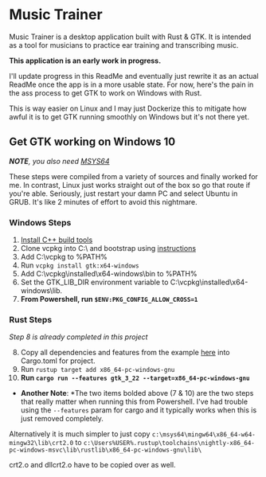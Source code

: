 # Music Trainer

Music Trainer is a desktop application built with Rust & GTK. It is intended as a tool for musicians to practice ear training and transcribing music. 

**This application is an early work in progress.**

I'll update progress in this ReadMe and eventually just rewrite it as an actual ReadMe once the app is in a more usable state. For now, here's the pain in the ass process to get GTK to work on Windows with Rust.

This is way easier on Linux and I may just Dockerize this to mitigate how awful it is to get GTK running smoothly on Windows but it's not there yet.

## Get GTK working on Windows 10

***NOTE**, you also need [MSYS64](https://sourceforge.net/p/mingw-w64/wiki2/MSYS/)*

These steps were compiled from a variety of sources and finally worked for me. In contrast, Linux just works straight out of the box so go that route if you're able. Seriously, just restart your damn PC and select Ubuntu in GRUB. It's like 2 minutes of effort to avoid this nightmare.

### Windows Steps
1. [Install C++ build tools](https://visualstudio.microsoft.com/visual-cpp-build-tools/)
2. Clone vcpkg into C:\ and bootstrap using [instructions](https://github.com/microsoft/vcpkg)
3. Add C:\vcpkg to %PATH%
4. Run `vcpkg install gtk:x64-windows`
5. Add C:\vcpkg\installed\x64-windows\bin to %PATH%
6. Set the GTK_LIB_DIR environment variable to C:\vcpkg\installed\x64-windows\lib.
7. **From Powershell, run `$ENV:PKG_CONFIG_ALLOW_CROSS=1`**

### Rust Steps
*Step 8 is already completed in this project*

8. Copy all dependencies and features from the example [here](https://github.com/gtk-rs/examples/blob/master/Cargo.toml) into Cargo.toml for project.
9. Run `rustup target add x86_64-pc-windows-gnu`
10. **Run `cargo run --features gtk_3_22 --target=x86_64-pc-windows-gnu`**

* **Another Note**: *The two items bolded above (7 & 10) are the two steps that really matter when running this from Powershell. I've had trouble using the `--features` param for cargo and it typically works when this is just removed completely.



Alternatively it is much simpler to just copy `c:\msys64\mingw64\x86_64-w64-mingw32\lib\crt2.0` to `c:\Users%USER%.rustup\toolchains\nightly-x86_64-pc-windows-msvc\lib\rustlib\x86_64-pc-windows-gnu\lib\`

crt2.o and dllcrt2.o have to be copied over as well.

